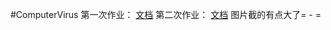 #ComputerVirus
第一次作业： [文档](http://git.oschina.net/mrbian/ComputerVirus/blob/master/first/First.md?dir=0&filepath=first%2FFirst.md&oid=5c2415c16a9223b02cc3dab982fcb9d8ee4ae28c&sha=436b3b6849b3f32ede3464bb51fe6186509f3827) 
第二次作业： [文档](http://git.oschina.net/mrbian/ComputerVirus/blob/master/second/Second.md?dir=0&filepath=second%2FSecond.md&oid=b8b761c9b8a40be9eec60b75f91c9d6e88775c71&sha=ba53bbf06a96c3856c275d90c946f3680f349549)  图片截的有点大了= - =

